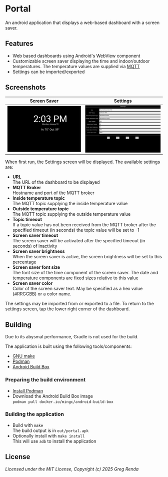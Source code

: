 # Portal
An android application that displays a web-based dashboard with a screen saver.

## Features

- Web based dashboards using Android's WebView component
- Customizable screen saver displaying the time and indoor/outdoor temperatures.
  The temperature values are supplied via [MQTT](https://mqtt.org/)
- Settings can be imported/exported

## Screenshots

| Screen Saver | Settings |
| ------------ | -------- |
| <img src="images/screensaver.png" width="640"/> | <img src="images/settings.png" width="640"/> |

When first run, the Settings screen will be displayed.  The available
settings are:

- **URL**<br>
The URL of the dashboard to be displayed
- **MQTT Broker**<br>
Hostname and port of the MQTT broker
- **Inside temperature topic**<br>
The MQTT topic supplying the inside temperature value
- **Outside temperature topic**<br>
The MQTT topic supplying the outside temperature value
- **Topic timeout**<br>
If a topic value has not been received from the MQTT broker after the specified
timeout (in seconds) the topic value will be set to -1
- **Screen saver timeout**<br>
The screen saver will be activated after the specified timeout (in seconds)
of inactivity
- **Screen saver brightness**<br>
When the screen saver is active, the screen brightness will be set to this
percentage
- **Screen saver font size**<br>
The font size of the time component of the screen saver.  The date and
temperature components are fixed sizes relative to this value
- **Screen saver color**<br>
Color of the screen saver text.  May be specified as a hex value (#RRGGBB) or
a color name.

The settings may be imported from or exported to a file.  To return to the
settings screen, tap the lower right corner of the dashboard.

## Building

Due to its abysmal performance, Gradle is not used for the build.

The application is built using the following tools/components:

- [GNU make](https://www.gnu.org/software/make/)
- [Podman](https://podman.io/)
- [Android Build Box](https://github.com/mingchen/docker-android-build-box)

### Preparing the build environment

- [Install Podman](https://podman.io/docs/installation)
- Download the Android Build Box image<br>
`podman pull docker.io/mingc/android-build-box`

### Building the application

- Build with `make`<br>
The build output is in `out/portal.apk`
- Optionally install with `make install`<br>
This will use `adb` to install the application

## License

_Licensed under the MIT License, Copyright (c) 2025 Greg Renda_
